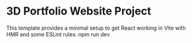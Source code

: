 # 3D Portfolio Website Project

This template provides a minimal setup to get React working in Vite with HMR and some ESLint rules.
npm run dev
